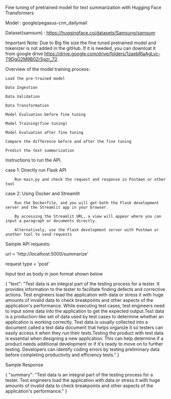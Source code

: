 Fine tuning of pretrained model for text summarization with Hugging Face Transformers

Model : google/pegasus-cnn_dailymail

Dataset(samsum) : https://huggingface.co/datasets/Samsung/samsum


Important Note: Due to Big file size the fine tuned pretrained model and tokenizer is not added in the gitHub. 
If it is needed, you can downloat it from  google drive https://drive.google.com/drive/folders/1zaebRlaAgLvc-T9DgG2M9B0ZrSgzr_72.


Overview of the model training process:

    Load the pre-trained model
    
    Data Ingestion
    
    Data Validation
    
    Data Transformation
    
    Model Evaluation before fine tuning
    
    Model Training(fine tuning)
    
    Model Evaluation after fine tuning
    
    Compare the difference before and after the fine tuning
    
    Predict the text summarization
    


Instructions to run the API.

case 1: Directly run  Flask API

        Run main.py and check the request and response in Postman or other tool
        
case 2: Using Docker and Streamlit

        Run the Dockerfile, and you will get both the Flask development server and the Streamlit app in your browser.
        
        By accessing the Streamlit URL, a view will appear where you can input a paragraph or documents directly.
        
        Alternatively, use the Flask development server with Postman or another tool to send requests
        


Sample API requests:

url = 'http://localhost:5000/summarize'

request type = 'post'

Input text as body in json format shown below

{
  "text": "Test data is an integral part of the testing process for a tester. It provides information to the tester to facilitate finding defects and corrective actions. Test engineers load the application with data or stress it with huge amounts of invalid data to check breakpoints and other aspects of the application's performance. While executing test cases, test engineers need to input some data into the application to get the expected output.Test data is a production-like set of data used by test cases to determine whether an application is working correctly. Test data is usually collected into a document called a test data document that helps organize it so testers can easily access it when they run their tests.Testing the product with test data is essential when designing a new application. This can help determine if a product needs additional development or if it's ready to move on to further testing. Developers can identify coding errors by testing preliminary data before completing productivity and efficiency tests."
}

Sample Response

{
"summary": "Test data is an integral part of the testing process for a tester. Test engineers load the application with data or stress it with huge amounts of invalid data to check breakpoints and other aspects of the application's performance."
}

